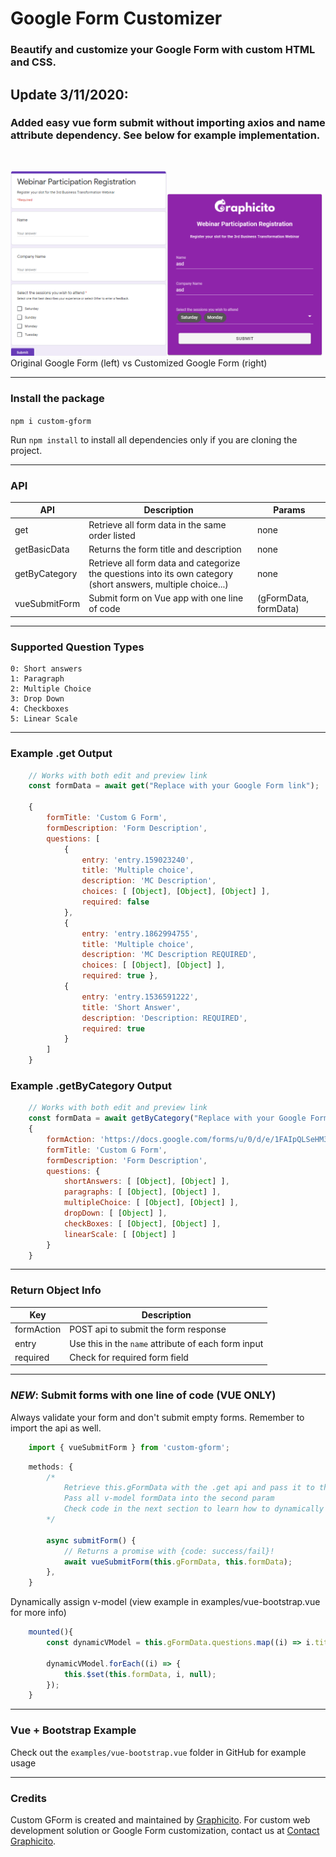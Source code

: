 # Google Form Customizer
### Beautify and customize your Google Form with custom HTML and CSS.

## Update 3/11/2020:
### Added easy vue form submit without importing axios and name attribute dependency. See below for example implementation.
<br>

<!-- ![alt-text-1](./examples/sample_vuetify_gform.png) ![alt-text-2](./examples/sample_custom_vuetify_form.png "title-2") -->
<img src="./examples/sample_vuetify_gform.png" alt="graphicito custom google form" width="250"/><img src="./examples/sample_custom_vuetify_form.png" alt="graphicito custom google form" width="250"/>
</br>
Original Google Form (left) vs Customized Google Form (right)

___

### Install the package
`npm i custom-gform`

Run `npm install` to install all dependencies only if you are cloning the project.

___
### API
| API  | Description | Params|
| ---- | ----------- | ------|
| get | Retrieve all form data in the same order listed | none
| getBasicData | Returns the form title and description | none
| getByCategory | Retrieve all form data and categorize the questions into its own category (short answers, multiple choice...) | none
vueSubmitForm | Submit form on Vue app with one line of code |(gFormData, formData) 

___

### Supported Question Types
   
    0: Short answers
    1: Paragraph
    2: Multiple Choice
    3: Drop Down
    4: Checkboxes  
    5: Linear Scale

___

### Example .get Output

```js
    // Works with both edit and preview link
    const formData = await get("Replace with your Google Form link");

    {
        formTitle: 'Custom G Form',
        formDescription: 'Form Description',
        questions: [ 
            { 
                entry: 'entry.159023240',
                title: 'Multiple choice',
                description: 'MC Description',
                choices: [ [Object], [Object], [Object] ],
                required: false 
            },
            { 
                entry: 'entry.1862994755',
                title: 'Multiple choice',
                description: 'MC Description REQUIRED',
                choices: [ [Object], [Object] ],
                required: true },
            { 
                entry: 'entry.1536591222',
                title: 'Short Answer',
                description: 'Description: REQUIRED',
                required: true 
            }
        ]
    }
```

### Example .getByCategory Output

```js
    // Works with both edit and preview link
    const formData = await getByCategory("Replace with your Google Form link");
    { 
        formAction: 'https://docs.google.com/forms/u/0/d/e/1FAIpQLSeHM3lr79IGiu57NR6lwUMqBZDKsp9C5IpzRApgLfdZX2gwkw/formResponse',
        formTitle: 'Custom G Form',
        formDescription: 'Form Description',
        questions: { 
            shortAnswers: [ [Object], [Object] ],
            paragraphs: [ [Object], [Object] ],
            multipleChoice: [ [Object], [Object] ],
            dropDown: [ [Object] ],
            checkBoxes: [ [Object], [Object] ],
            linearScale: [ [Object] ] 
        } 
    }
```
___
### Return Object Info
| Key  | Description |
| ---- | ----------- |
| formAction | POST api to submit the form response
| entry | Use this in the `name` attribute of each form input 
| required | Check for required form field
___

### *NEW*: Submit forms with one line of code (VUE ONLY)

Always validate your form and don't submit empty forms. Remember to import the api as well.

```js
    import { vueSubmitForm } from 'custom-gform';
```
```js
    methods: {
        /*
            Retrieve this.gFormData with the .get api and pass it to the first param
            Pass all v-model formData into the second param
            Check code in the next section to learn how to dynamically assign v-models for your form
        */
       
        async submitForm() {
            // Returns a promise with {code: success/fail}!
            await vueSubmitForm(this.gFormData, this.formData);
        },
    }
```
Dynamically assign v-model (view example in examples/vue-bootstrap.vue for more info)
```js
    mounted(){
        const dynamicVModel = this.gFormData.questions.map((i) => i.title);

        dynamicVModel.forEach((i) => {
            this.$set(this.formData, i, null);
        });
    }
```
___

### Vue + Bootstrap Example
Check out the `examples/vue-bootstrap.vue` folder in GitHub for example usage
___
### Credits
Custom GForm is created and maintained by [Graphicito](http://graphicito.com). For custom web development solution or Google Form customization, contact us at [Contact Graphicito](http://graphicito.com/contact).